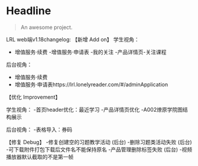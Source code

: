 # Headline

> An awesome project.

LRL web端v1.18changelog:
【新增 Add on】
学生视角：
- 增值服务·续费
-增值服务·申请表
-我的关注
-产品详情页-关注课程

后台视角：
- 增值服务·续费
- 增值服务·申请表https://lrl.lonelyreader.com/#/adminApplication


【优化 Improvement】

学生视角：
-首页header优化：最近学习
-产品详情页优化
-A002燎原学院图结构展示

后台视角：
-表格导入：券码

【修复 Debug】
-修复创建空的习题教学活动 (后台)
-删除习题类活动失败 (后台)
-可下载附件打包下载后文件名不能保持原名 
-产品管理删除标签失败  (后台)
-视频播放器默认截取的不是第一帧

